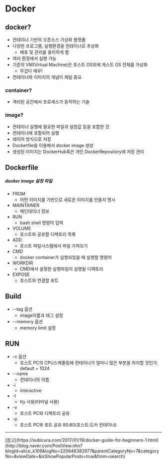# Docker

## docker?
* 컨테이너 기반의 오픈소스 가상화 플랫폼
* 다양한 프로그램, 실행환경을 컨테이너로 추상화
    * 배포 및 관리를 용이하게 함
* 여러 환경에서 실행 가능
* 기존의 VM(Virtual Machine)은 호스트 OS위에 게스트 OS 전체를 가상화
    * 무겁다 매우!
* 컨테이너와 이미지의 개념이 제일 중요

### container?
* 격리된 공간에서 프로세스가 동작하는 기술

### image?
* 컨테이너 실행에 필요한 파일과 설정값 등을 포함한 것
* 컨테이너에 포함되어 실행
* 레이어 방식으로 저장
* Dockerfile을 이용해서 docker image 생성
* 생성된 이미지는 DockerHub혹은 개인 DockerRepository에 저장 관리

## Dockerfile

##### docker image 설정 파일
* FROM
    * 어떤 이미지를 기반으로 새로운 이미지를 만들지 명시
* MAINTAINER
    * 메인테이너 정보
* RUN
    * bash shell 명령어 입력
* VOLUME
    * 호스트와 공유할 디렉토리 목록
* ADD
    * 호스트 파일시스템에서 파일 가져오기
* CMD
    * docker container가 실행되었을 때 실행할 명령어
* WORKDIR
    * CMD에서 설정한 실행파일이 실행될 디렉토리
* EXPOSE
    * 호스트와 연결할 포트
    
## Build
* --tag 옵션
    * image이름과 태그 설정 
* --memory 옵션
    * memory limit 설정    

## RUN
* -c 옵션
    * 호스트 PC의 CPU스케줄링에 컨테이너가 얼마나 많은 부분을 차지할 것인가. default = 1024
* --name
    * 컨테이너의 이름
* -i
    * interactive
* -t
    * tty 사용(터미널 사용)
* -v
    * 호스트 PC와 디렉토리 공유
* -p
    * 호스트 PC와 포트 공유 80:80(호스트:도커 컨테이너)
    
<hr/>
[참고](https://subicura.com/2017/01/19/docker-guide-for-beginners-1.html)
     (http://blog.naver.com/PostView.nhn?blogId=alice_k106&logNo=220646382977&parentCategoryNo=7&categoryNo=&viewDate=&isShowPopularPosts=true&from=search) 